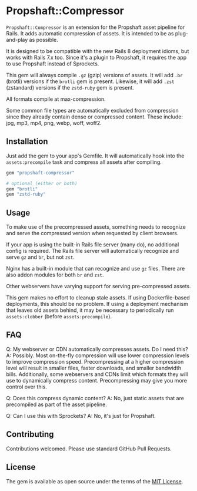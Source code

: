# Propshaft::Compressor

`Propshaft::Compressor` is an extension for the Propshaft asset pipeline for Rails. It adds automatic compression of assets. It is intended to be as plug-and-play as possible.

It is designed to be compatible with the new Rails 8 deployment idioms, but works with Rails 7.x too. Since it's a plugin to Propshaft, it requires the app to use Propshaft instead of Sprockets.

This gem will always compile `.gz` (gzip) versions of assets. It will add `.br` (brotli) versions if the `brotli` gem is present. Likewise, it will add `.zst` (zstandard) versions if the `zstd-ruby` gem is present.

All formats compile at max-compression.

Some common file types are automatically excluded from compression since they already contain dense or compressed content. These include: jpg, mp3, mp4, png, webp, woff, woff2.


## Installation

Just add the gem to your app's Gemfile. It will automatically hook into the `assets:precompile` task and compress all assets after compiling.

```ruby
gem "propshaft-compressor"

# optional (either or both)
gem "brotli"
gem "zstd-ruby"
```


## Usage

To make use of the precompressed assets, something needs to recognize and serve the compressed version when requested by client browsers.

If your app is using the built-in Rails file server (many do), no additional config is required. The Rails file server will automatically recognize and serve `gz` and `br`, but not `zst`.

Nginx has a built-in module that can recognize and use `gz` files. There are also addon modules for both `br` and `zst`.

Other webservers have varying support for serving pre-compressed assets.

This gem makes no effort to cleanup stale assets. If using Dockerfile-based deployments, this should be no problem. If using a deployment mechanism that leaves old assets behind, it may be necessary to periodically run `assets:clobber` (before `assets:precompile`).


## FAQ

Q: My webserver or CDN automatically compresses assets. Do I need this?
A: Possibly. Most on-the-fly compression will use lower compression levels to improve compression speed. Precompressing at a higher compression level will result in smaller files, faster downloads, and smaller bandwidth bills.
Additionally, some webservers and CDNs limit which formats they will use to dynamically compress content. Precompressing may give you more control over this.

Q: Does this compress dynamic content?
A: No, just static assets that are precompiled as part of the asset pipeline.

Q: Can I use this with Sprockets?
A: No, it's just for Propshaft.


## Contributing

Contributions welcomed. Please use standard GitHub Pull Requests.


## License

The gem is available as open source under the terms of the [MIT License](https://opensource.org/licenses/MIT).
